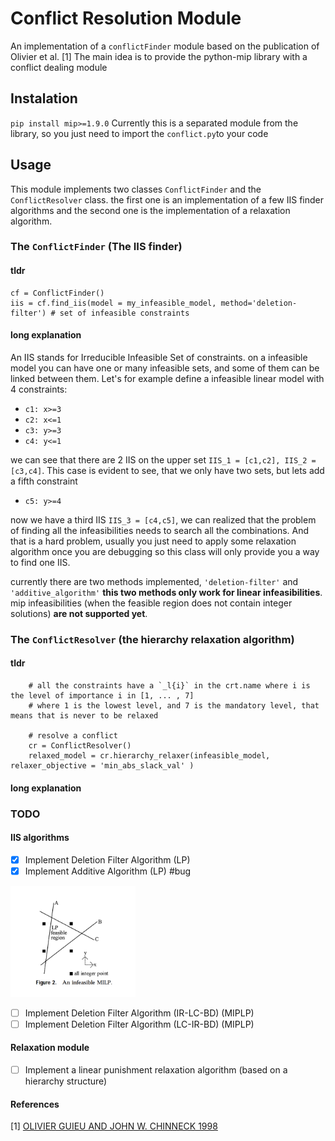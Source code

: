 # Conflict Resolution Module
An implementation of a `conflictFinder` module based on the publication of Olivier et al. [1]
The main idea is to provide the python-mip library with a conflict dealing module

## Instalation 

`pip install mip>=1.9.0`
Currently this is a separated module from the library, so you just need to import the `conflict.py`to your code

## Usage
This module implements two classes `ConflictFinder` and the `ConflictResolver` class. the first one is an implementation of a few IIS finder algorithms and the second one is the implementation of a relaxation algorithm. 

### The `ConflictFinder` (The IIS finder)

#### tldr 

```
cf = ConflictFinder()
iis = cf.find_iis(model = my_infeasible_model, method='deletion-filter') # set of infeasible constraints
```
####  long explanation
An IIS stands for Irreducible Infeasible Set of constraints. on a infeasible model you can have one or many infeasible sets, and some of them can be linked between them. Let's for example define a infeasible linear model with 4 constraints:

* `c1: x>=3`
* `c2: x<=1`
* `c3: y>=3`
* `c4: y<=1`

we can see that there are 2 IIS on the upper set  `IIS_1 = [c1,c2], IIS_2 = [c3,c4]`. This case is evident to see, that we only have two sets, but lets add a fifth constraint

* `c5: y>=4`

now we have a third IIS  `IIS_3 = [c4,c5]`, we can realized that the problem of finding all the infeasibilities needs to search all the combinations. And that is a hard problem, usually you just need to apply some relaxation algorithm once you are debugging so this class will only provide you a way to find one IIS. 

currently there are two methods implemented, `'deletion-filter'` and `'additive_algorithm'` **this two methods only work for linear infeasibilities**. mip infeasibilities (when the feasible region does not contain integer solutions) **are not supported yet**.


### The `ConflictResolver` (the hierarchy relaxation algorithm)

#### tldr 
```
    # all the constraints have a `_l{i}` in the crt.name where i is the level of importance i in [1, ... , 7] 
    # where 1 is the lowest level, and 7 is the mandatory level, that means that is never to be relaxed

    # resolve a conflict
    cr = ConflictResolver()
    relaxed_model = cr.hierarchy_relaxer(infeasible_model, relaxer_objective = 'min_abs_slack_val' )
```
####  long explanation


### TODO
#### IIS algorithms 
- [x] Implement Deletion Filter Algorithm (LP)
- [x] Implement Additive Algorithm (LP) #bug

 <img src="img/MILP_infeasibility.png" alt="alt text" width="200"/>

- [ ] Implement Deletion Filter Algorithm (IR-LC-BD) (MIPLP)
- [ ] Implement Deletion Filter Algorithm (LC-IR-BD) (MIPLP)

#### Relaxation module 
- [ ] Implement a linear punishment relaxation algorithm (based on a hierarchy structure)


#### References 
[1] [OLIVIER GUIEU AND JOHN W. CHINNECK 1998](http://www.sce.carleton.ca/faculty/chinneck/docs/GuieuChinneck.pdf)
 
